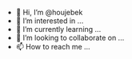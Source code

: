 - 👋 Hi, I’m @houjebek
- 👀 I’m interested in ...
- 🌱 I’m currently learning ...
- 💞️ I’m looking to collaborate on ...
- 📫 How to reach me ...

<!---
houjebek/houjebek is a ✨ special ✨ repository because its `README.md` (this file) appears on your GitHub profile.
You can click the Preview link to take a look at your changes.
--->
